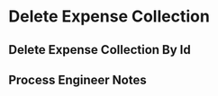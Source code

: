 # Delete Expense Collection

## Delete Expense Collection By Id

<api-endpoint openapi-path="../openapi.yaml" endpoint="/api/expenseCollection/{id}" method="DELETE"/>

## Process Engineer Notes